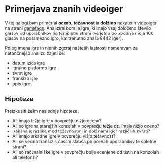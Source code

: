 # Primerjava znanih videoiger

V tej nalogi bom primerjal **oceno**, **težavnost** in **dolžino** nekaterih videoiger na strani [gamefaqs](https://gamefaqs.gamespot.com/games/rankings). Analiziral bom le igre, ki imajo vsaj določeno število glasov od uporabnikov na tej spletni strani (verjetno bo spodnja meja 100 glasov na posamezno igro, kar trenutno znaša 8442 iger).

Poleg imena igre in njenih zgoraj naštetih lastnosti nameravam za natančnejšo analizo zajeti še:
* datum izida igre
* igralno platformo igre
* zvrst igre
* franšizo igre
* opis igre

## Hipoteze

Preizkusiti želim naslednje hipoteze:
* Ali imajo težje igre v povprečju nižjo oceno?
* Ali so igre na starejših konzolah v povprečju težje oz. imajo nižjo oceno?
* Kakšna je razlika med težavnostmi in dolžinami iger različnih zvrsti?
* Ali imajo arkadne igre v povprečju višjo težavnost?
* Ali se večina franšiz s časom slabša po ocenah uporabnikov te spletne strani?
* Ali so računalniške igre v povprečju bolje ocenjene od tistih na konzolah ali telefonih?
